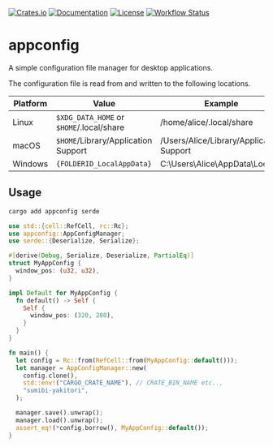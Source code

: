 [![Crates.io](https://img.shields.io/crates/v/appconfig.svg)](https://crates.io/crates/appconfig)
[![Documentation](https://docs.rs/appconfig/badge.svg)](https://docs.rs/appconfig)
[![License](https://img.shields.io/crates/l/appconfig.svg)](LICENSE)
[![Workflow Status](https://github.com/sumibi-yakitori/appconfig/workflows/Rust/badge.svg)](https://github.com/sumibi-yakitori/appconfig/actions?query=workflow%3A%22Rust%22)

# appconfig

A simple configuration file manager for desktop applications.

The configuration file is read from and written to the following locations.

|Platform | Value                                    | Example                                  |
| ------- | ---------------------------------------- | ---------------------------------------- |
| Linux   | `$XDG_DATA_HOME` or `$HOME`/.local/share | /home/alice/.local/share                 |
| macOS   | `$HOME`/Library/Application Support      | /Users/Alice/Library/Application Support |
| Windows | `{FOLDERID_LocalAppData}`                | C:\Users\Alice\AppData\Local             |

## Usage

```sh
cargo add appconfig serde
```

```rust
use std::{cell::RefCell, rc::Rc};
use appconfig::AppConfigManager;
use serde::{Deserialize, Serialize};

#[derive(Debug, Serialize, Deserialize, PartialEq)]
struct MyAppConfig {
  window_pos: (u32, u32),
}

impl Default for MyAppConfig {
  fn default() -> Self {
    Self {
      window_pos: (320, 280),
    }
  }
}

fn main() {
  let config = Rc::from(RefCell::from(MyAppConfig::default()));
  let manager = AppConfigManager::new(
    config.clone(),
    std::env!("CARGO_CRATE_NAME"), // CRATE_BIN_NAME etc..,
    "sumibi-yakitori",
  );

  manager.save().unwrap();
  manager.load().unwrap();
  assert_eq!(*config.borrow(), MyAppConfig::default());
}
```
